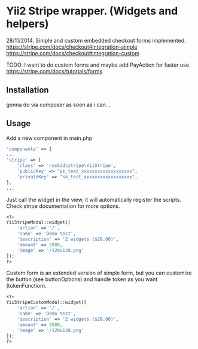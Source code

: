 Yii2 Stripe wrapper. (Widgets and helpers)
==========
28/11/2014.
Simple and custom embedded checkout forms implemented. 
https://stripe.com/docs/checkout#integration-simple
https://stripe.com/docs/checkout#integration-custom

TODO:
I want to do custom forms and maybe add PayAction for faster use.
https://stripe.com/docs/tutorials/forms

Installation
--------------------------

gonna do via composer as soon as i can...

Usage
--------------------------
Add a new component in main.php
```php
'components' => [
...
'stripe' => [
    'class' => 'ruskid\stripe\YiiStripe',
    'publicKey' => "pk_test_xxxxxxxxxxxxxxxxxxx",
    'privateKey' => "sk_test_xxxxxxxxxxxxxxxxxx",
],
...

```

Just call the widget in the view, it will automatically register the scripts.
Check stripe documentation for more options.
```php
<?= 
YiiStripeModal::widget([
    'action' => '/',
    'name' => 'Demo test',
    'description' => '2 widgets ($20.00)',
    'amount' => 2000,
    'image' => '/128x128.png'
]);
?>
```

Custom form is an extended version of simple form, but you can customize the button (see buttonOptions) and handle token as you want (tokenFunction).
```php
<?= 
YiiStripeCustomModal::widget([
    'action' => '/',
    'name' => 'Demo test',
    'description' => '2 widgets ($20.00)',
    'amount' => 2000,
    'image' => '/128x128.png'
]);
?>
```




